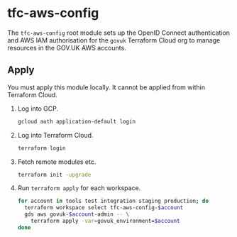 # tfc-aws-config

The `tfc-aws-config` root module sets up the OpenID Connect authentication and AWS
IAM authorisation for the `govuk` Terraform Cloud org to manage resources in
the GOV.UK AWS accounts.

## Apply

You must apply this module locally. It cannot be applied from within Terraform
Cloud.

1. Log into GCP.

    ```sh
    gcloud auth application-default login
    ```

1. Log into Terraform Cloud.

    ```sh
    terraform login
    ```

1. Fetch remote modules etc.

    ```sh
    terraform init -upgrade
    ```

1. Run `terraform apply` for each workspace.

    ```sh
    for account in tools test integration staging production; do
      terraform workspace select tfc-aws-config-$account
      gds aws govuk-$account-admin -- \
        terraform apply -var=govuk_environment=$account
    done
    ```

